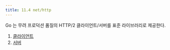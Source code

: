 ```yaml
---
title: 11.4 net/http
---
```


Go 는 무려 프로덕션 품질의 HTTP/2 클라이언트/서버를 표준 라이브러리로 제공한다.

1. [클라이언트](11.4.1.md)
2. [서버](11.4.2.md)

